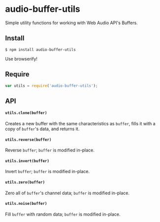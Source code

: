 # audio-buffer-utils

Simple utility functions for working with Web Audio API's Buffers.

## Install

	$ npm install audio-buffer-utils

Use browserify!

## Require

```javascript
var utils = require('audio-buffer-utils');
```

## API

#### `utils.clone(buffer)`

Creates a new buffer with the same characteristics as `buffer`, fills it with a copy of `buffer`'s data, and returns it.

#### `utils.reverse(buffer)`

Reverse `buffer`; `buffer` is modified in-place.

#### `utils.invert(buffer)`

Invert `buffer`; `buffer` is modified in-place.

#### `utils.zero(buffer)`

Zero all of `buffer`'s channel data; `buffer` is modified in-place.

#### `utils.noise(buffer)`

Fill `buffer` with random data; `buffer` is modified in-place.